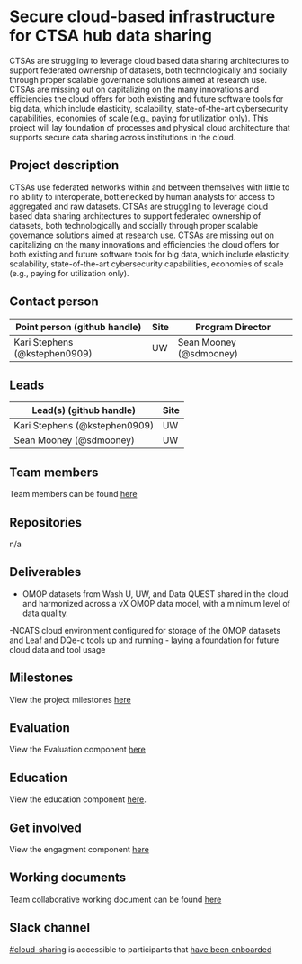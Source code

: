 # Secure cloud-based infrastructure for CTSA hub data sharing
CTSAs are struggling to leverage cloud based data sharing architectures to support federated ownership of datasets, both technologically and socially through proper scalable governance solutions aimed at research use. CTSAs are missing out on capitalizing on the many innovations and efficiencies the cloud offers for both existing and future software tools for big data, which include elasticity, scalability, state-of-the-art cybersecurity capabilities, economies of scale (e.g., paying for utilization only). This project will lay foundation of processes and physical cloud architecture that supports secure data sharing across institutions in the cloud. 

## Project description
CTSAs use federated networks within and between themselves with little to no ability to interoperate, bottlenecked by human analysts for access to aggregated and raw datasets. CTSAs are struggling to leverage cloud based data sharing architectures to support federated ownership of datasets, both technologically and socially through proper scalable governance solutions aimed at research use. CTSAs are missing out on capitalizing on the many innovations and efficiencies the cloud offers for both existing and future software tools for big data, which include elasticity, scalability, state-of-the-art cybersecurity capabilities, economies of scale (e.g., paying for utilization only).


## Contact person

Point person (github handle) | Site | Program Director
----------|--------------|---------------
Kari Stephens (@kstephen0909) | UW | Sean Mooney (@sdmooney)


## Leads 

Lead(s) (github handle) | Site
----------|--------------|
Kari Stephens (@kstephen0909) | UW
Sean Mooney (@sdmooney) | UW


## Team members 

Team members can be found [here](https://github.com/data2health/cloud-sharing/tree/master)

## Repositories
 n/a

## Deliverables
- OMOP datasets from Wash U, UW, and Data QUEST shared in the cloud and harmonized across a vX OMOP data model, with a minimum level of data quality.

-NCATS cloud environment configured for storage of the OMOP datasets and Leaf and DQe-c tools up and running - laying a foundation for future cloud data and tool usage

## Milestones 

View the project milestones [here](https://github.com/data2health/cloud-sharing/milestones)

## Evaluation

View the Evaluation component [here](https://github.com/data2health/cloud-sharing/blob/master/evaluation.md)

## Education
View the education component [here](https://github.com/data2health/cloud-sharing/blob/master/education.md).

## Get involved
View the engagment component [here](https://github.com/data2health/cloud-sharing/blob/master/engagement.md)

## Working documents
Team collaborative working document can be found [here](https://docs.google.com/document/d/1NlIGHjYieUfyB1jKgAybZvV5GD0pIoo3kwY4c4bV1f8/edit) 

## Slack channel
[#cloud-sharing](https://cd2h.slack.com/messages/CG92VLQFP) is accessible to participants that [have been onboarded](bit.ly/cd2h-onboarding-form)

